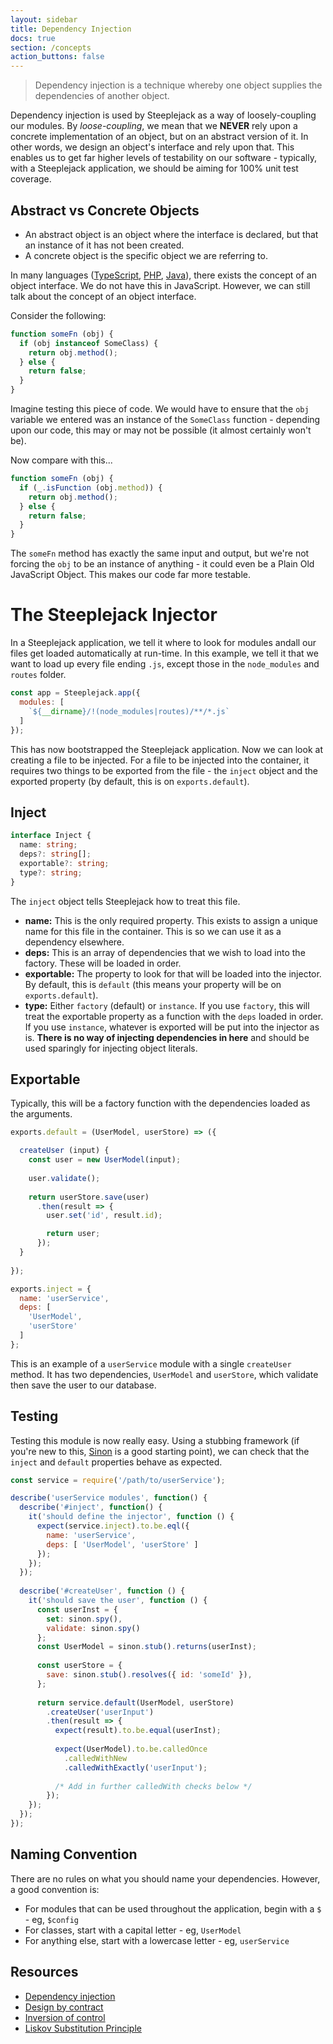 ```yaml
---
layout: sidebar
title: Dependency Injection
docs: true
section: /concepts
action_buttons: false
---
```


> Dependency injection is a technique whereby one object supplies the dependencies of another object.

Dependency injection is used by Steeplejack as a way of loosely-coupling our modules. By _loose-coupling_, we mean that
we **NEVER** rely upon a concrete implementation of an object, but on an abstract version of it. In other words, we
design an object's interface and rely upon that. This enables us to get far higher levels of testability on our 
software - typically, with a Steeplejack application, we should be aiming for 100% unit test coverage. 

## Abstract vs Concrete Objects

- An abstract object is an object where the interface is declared, but that an instance of it has not been created.
- A concrete object is the specific object we are referring to.

In many languages ([TypeScript](https://www.typescriptlang.org/docs/handbook/interfaces.html),
[PHP](https://secure.php.net/manual/en/language.oop5.interfaces.php), 
[Java](http://tutorials.jenkov.com/java/interfaces.html)), there exists the concept of an object interface. We do not
have this in JavaScript. However, we can still talk about the concept of an object interface.

Consider the following:

```javascript
function someFn (obj) {
  if (obj instanceof SomeClass) {
    return obj.method();
  } else {
    return false;
  }
}
```

Imagine testing this piece of code. We would have to ensure that the `obj` variable we entered was an instance of the
`SomeClass` function - depending upon our code, this may or may not be possible (it almost certainly won't be).

Now compare with this...

```javascript
function someFn (obj) {
  if (_.isFunction (obj.method)) {
    return obj.method();
  } else {
    return false;
  }
}
```

The `someFn` method has exactly the same input and output, but we're not forcing the `obj` to be an instance of 
anything - it could even be a Plain Old JavaScript Object. This makes our code far more testable.

# The Steeplejack Injector

In a Steeplejack application, we tell it where to look for modules andall our files get loaded automatically at 
run-time. In this example, we tell it that we want to load up every file ending `.js`, except those in the 
`node_modules` and `routes` folder. 

```javascript
const app = Steeplejack.app({
  modules: [
    `${__dirname}/!(node_modules|routes)/**/*.js`
  ]
});
```

This has now bootstrapped the Steeplejack application. Now we can look at creating a file to be injected. For a file to
be injected into the container, it requires two things to be exported from the file - the `inject` object and the
exported property (by default, this is on `exports.default`).

## Inject

```typescript
interface Inject {
  name: string;
  deps?: string[];
  exportable?: string;
  type?: string;
}
```

The `inject` object tells Steeplejack how to treat this file.

- **name:** This is the only required property. This exists to assign a unique name for this file in the container. This
  is so we can use it as a dependency elsewhere.
- **deps:** This is an array of dependencies that we wish to load into the factory. These will be loaded in order.
- **exportable:** The property to look for that will be loaded into the injector. By default, this is `default` (this
  means your property will be on `exports.default`).
- **type:** Either `factory` (default) or `instance`. If you use `factory`, this will treat the exportable property as
  a function with the `deps` loaded in order. If you use `instance`, whatever is exported will be put into the injector
  as is. **There is no way of injecting dependencies in here** and should be used sparingly for injecting object
  literals.
  
## Exportable

Typically, this will be a factory function with the dependencies loaded as the arguments.

```javascript
exports.default = (UserModel, userStore) => ({

  createUser (input) {
    const user = new UserModel(input);
    
    user.validate();
    
    return userStore.save(user)
      .then(result => {
        user.set('id', result.id);

        return user;
      });
  }
  
});

exports.inject = {
  name: 'userService',
  deps: [
    'UserModel',
    'userStore'
  ]
};
```

This is an example of a `userService` module with a single `createUser` method. It has two dependencies, `UserModel`
and `userStore`, which validate then save the user to our database.

## Testing

Testing this module is now really easy. Using a stubbing framework (if you're new to this, [Sinon](http://sinonjs.org)
is a good starting point), we can check that the `inject` and `default` properties behave as expected.

```javascript
const service = require('/path/to/userService');

describe('userService modules', function() {
  describe('#inject', function() {
    it('should define the injector', function () {
      expect(service.inject).to.be.eql({
        name: 'userService',
        deps: [ 'UserModel', 'userStore' ]
      });
    });    
  });
  
  describe('#createUser', function () {
    it('should save the user', function () {
      const userInst = {
        set: sinon.spy(),
        validate: sinon.spy()        
      };
      const UserModel = sinon.stub().returns(userInst);
      
      const userStore = {
        save: sinon.stub().resolves({ id: 'someId' }),
      };
      
      return service.default(UserModel, userStore)
        .createUser('userInput')
        .then(result => {
          expect(result).to.be.equal(userInst);
          
          expect(UserModel).to.be.calledOnce
            .calledWithNew
            .calledWithExactly('userInput');
          
          /* Add in further calledWith checks below */
        });
    });
  });
});
```

## Naming Convention

There are no rules on what you should name your dependencies. However, a good convention is:
- For modules that can be used throughout the application, begin with a `$` - eg, `$config`
- For classes, start with a capital letter - eg, `UserModel`
- For anything else, start with a lowercase letter - eg, `userService`  

## Resources

  - [Dependency injection](https://en.wikipedia.org/wiki/Dependency_injection)
  - [Design by contract](https://en.wikipedia.org/wiki/Design_by_contract)
  - [Inversion of control](https://en.wikipedia.org/wiki/Inversion_of_control)
  - [Liskov Substitution Principle](https://en.wikipedia.org/wiki/Liskov_substitution_principle)
